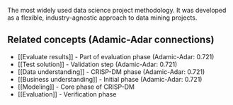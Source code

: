 The most widely used data science project methodology. It was developed as a flexible, industry-agnostic approach to data mining projects.



## Related concepts (Adamic-Adar connections)

- [[Evaluate results]] - Part of evaluation phase (Adamic-Adar: 0.721)
- [[Test solution]] - Validation step (Adamic-Adar: 0.721)
- [[Data understanding]] - CRISP-DM phase (Adamic-Adar: 0.721)
- [[Business understanding]] - Initial phase (Adamic-Adar: 0.721)
- [[Modeling]] - Core phase of CRISP-DM
- [[Evaluation]] - Verification phase

